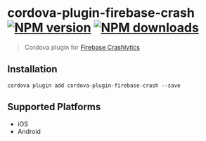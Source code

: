 # cordova-plugin-firebase-crash<br>[![NPM version][npm-version]][npm-url] [![NPM downloads][npm-downloads]][npm-url]
> Cordova plugin for [Firebase Crashlytics](https://firebase.google.com/docs/crashlytics/)

## Installation

    cordova plugin add cordova-plugin-firebase-crash --save

## Supported Platforms

- iOS
- Android

[npm-url]: https://www.npmjs.com/package/cordova-plugin-firebase-crash
[npm-version]: https://img.shields.io/npm/v/cordova-plugin-firebase-crash.svg
[npm-downloads]: https://img.shields.io/npm/dm/cordova-plugin-firebase-crash.svg
